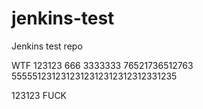 # jenkins-test
Jenkins test repo

WTF
123123
666
3333333
76521736512763
5555512312312312312312312312331235


123123
FUCK
